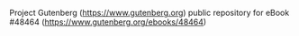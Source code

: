 Project Gutenberg (https://www.gutenberg.org) public repository for eBook #48464 (https://www.gutenberg.org/ebooks/48464)
